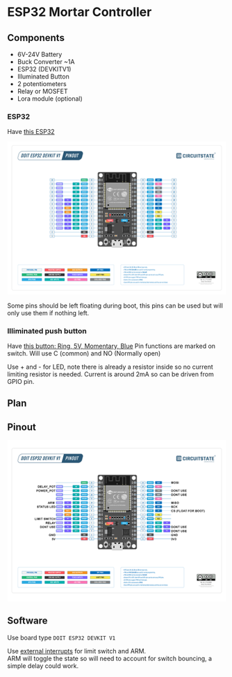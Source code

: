 # ESP32 Mortar Controller

## Components
- 6V-24V Battery
- Buck Converter ~1A
- ESP32 (DEVKITV1)
- Illuminated Button
- 2 potentiometers
- Relay or MOSFET
- Lora module (optional)

### ESP32

Have [this ESP32](https://www.circuitstate.com/pinouts/doit-esp32-devkit-v1-wifi-development-board-pinout-diagram-and-reference/)

<img src="./Misc/ESP32-DevKit-V1-Pinout.png" alt="KeySizes" width="800"/> 

Some pins should be left floating during boot, this pins can be used but will only use them if nothing left.

### Illiminated push button 
Have [this button: Ring, 5V, Momentary, Blue](https://www.aliexpress.com/item/4000032282063.html) 
Pin functions are marked on switch. Will use C (common) and NO (Normally open)

Use + and - for LED, note there is already a resistor inside so no current limiting resistor is needed.
Current is around 2mA so can be driven from GPIO pin.


## Plan



## Pinout
<img src="./Misc/Pinout.png" alt="KeySizes" width="800"/> 


## Software

  Use board type `DOIT ESP32 DEVKIT V1`

  Use [external interrupts](https://microcontrollerslab.com/esp32-external-interrupts-tutorial-arduino-ide/) for limit switch and ARM.  
  ARM will toggle the state so will need to account for switch bouncing, a simple delay could work.